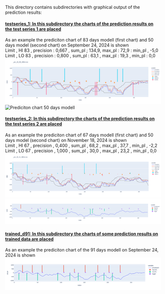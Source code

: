 This directory contains subdirectories with graphical output of the prediction results:

#### [testseries_1: In this subdirectory the charts of the prediction results on the test series 1 are placed](testseries_1)

As an example the prediciton chart of 83 days modell (first chart) and 50 days model (second chart) on September 24, 2024 is shown\
Limit  , HI 83 , precision : 0,667 , sum_pl ; 134,9, max_pl : 72,9 : min_pl , -5,0\
Limit  , LO 83 , precision : 0,800 , sum_pl : 63,1 , max_pl : 19,3 , min_pl : 0,0\
![Prediciton chart 83 days modell](testseries_1/0924/plt_24_09_24_d83a.png)
![Prediciton chart 50 days modell](testseries_1/10924/plt_24_09_24_d50a_s.png)


#### [testseries_2: In this subdirectory the charts of the prediction results on the test series 2 are placed](testseries_2)

As an example the prediciton chart of 67 days modell (first chart) and 50 days model (second chart) on November 18, 2024 is shown\
Limit  , HI 67 , precision , 0,400 , sum_pl , 68,2 , max_pl , 37,7 , min_pl , -2,2\
Limit  , LO 67 , precision , 1,000 , sum_pl , 30,0 , max_pl , 23,2 , min_pl , 0,0\
![Prediciton chart 67 days modell](testseries_2/1118/plt_24_11_18_d67b.png)
![Prediciton chart 50 days modell](testseries_2/1118/plt_24_11_18_d50b_s.png)


#### [trained_d91: In this subdirectory the charts of some prediction results on trained data are placed](trained_d91)

As an example the prediciton chart of the 91 days modell on September 24, 2024 is shown\
![Prediciton chart of 91 days modell](trained_d91/plt_24_09_24_d91_s.png)

